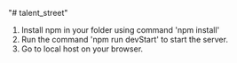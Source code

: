 "# talent_street" 
1. Install npm in your folder using command 'npm install'
2. Run the command 'npm run devStart' to start the server.
3. Go to local host on your browser.
